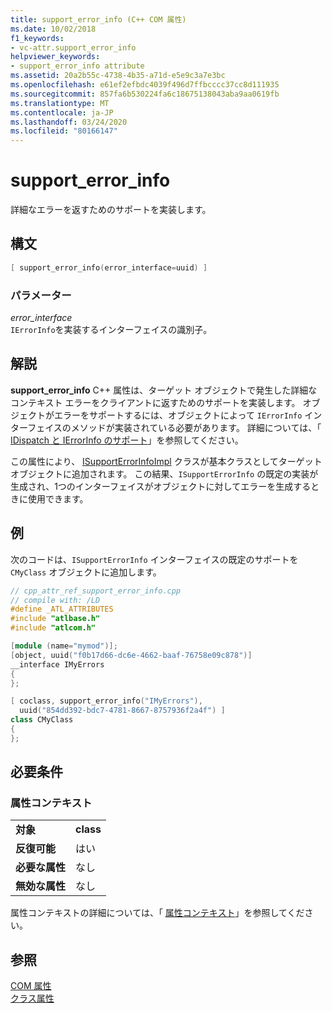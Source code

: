 ```yaml
---
title: support_error_info (C++ COM 属性)
ms.date: 10/02/2018
f1_keywords:
- vc-attr.support_error_info
helpviewer_keywords:
- support_error_info attribute
ms.assetid: 20a2b55c-4738-4b35-a71d-e5e9c3a7e3bc
ms.openlocfilehash: e61ef2efbdc4039f496d7ffbcccc37cc8d111935
ms.sourcegitcommit: 857fa6b530224fa6c18675138043aba9aa0619fb
ms.translationtype: MT
ms.contentlocale: ja-JP
ms.lasthandoff: 03/24/2020
ms.locfileid: "80166147"
---
```

# <a name="support_error_info"></a>support_error_info

詳細なエラーを返すためのサポートを実装します。

## <a name="syntax"></a>構文

```cpp
[ support_error_info(error_interface=uuid) ]
```

### <a name="parameters"></a>パラメーター

*error_interface*<br/>
`IErrorInfo`を実装するインターフェイスの識別子。

## <a name="remarks"></a>解説

**support_error_info** C++ 属性は、ターゲット オブジェクトで発生した詳細なコンテキスト エラーをクライアントに返すためのサポートを実装します。 オブジェクトがエラーをサポートするには、オブジェクトによって `IErrorInfo` インターフェイスのメソッドが実装されている必要があります。 詳細については、「 [IDispatch と IErrorInfo のサポート](../../atl/supporting-idispatch-and-ierrorinfo.md)」を参照してください。

この属性により、 [ISupportErrorInfoImpl](../../atl/reference/isupporterrorinfoimpl-class.md) クラスが基本クラスとしてターゲット オブジェクトに追加されます。 この結果、`ISupportErrorInfo` の既定の実装が生成され、1つのインターフェイスがオブジェクトに対してエラーを生成するときに使用できます。

## <a name="example"></a>例

次のコードは、`ISupportErrorInfo` インターフェイスの既定のサポートを `CMyClass` オブジェクトに追加します。

```cpp
// cpp_attr_ref_support_error_info.cpp
// compile with: /LD
#define _ATL_ATTRIBUTES
#include "atlbase.h"
#include "atlcom.h"

[module (name="mymod")];
[object, uuid("f0b17d66-dc6e-4662-baaf-76758e09c878")]
__interface IMyErrors
{
};

[ coclass, support_error_info("IMyErrors"),
  uuid("854dd392-bdc7-4781-8667-8757936f2a4f") ]
class CMyClass
{
};
```

## <a name="requirements"></a>必要条件

### <a name="attribute-context"></a>属性コンテキスト

|||
|-|-|
|**対象**|**class**|
|**反復可能**|はい|
|**必要な属性**|なし|
|**無効な属性**|なし|

属性コンテキストの詳細については、「 [属性コンテキスト](cpp-attributes-com-net.md#contexts)」を参照してください。

## <a name="see-also"></a>参照

[COM 属性](com-attributes.md)<br/>
[クラス属性](class-attributes.md)
